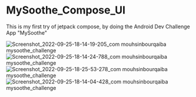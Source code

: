 # MySoothe_Compose_UI
This is my first try of jetpack compose, by doing the Android Dev Challenge App "MySoothe"

![Screenshot_2022-09-25-18-14-19-205_com mouhsinbourqaiba mysoothe_challenge](https://user-images.githubusercontent.com/4628999/192154457-96cbc0f7-cad0-42e7-9e97-e52903d78e62.jpg)
![Screenshot_2022-09-25-18-14-24-788_com mouhsinbourqaiba mysoothe_challenge](https://user-images.githubusercontent.com/4628999/192154460-103316ff-887d-4cda-9bb3-78c1170b287e.jpg)
![Screenshot_2022-09-25-18-25-53-278_com mouhsinbourqaiba mysoothe_challenge](https://user-images.githubusercontent.com/4628999/192154489-b4795df4-ffac-406b-b29d-765f45c79627.jpg)
![Screenshot_2022-09-25-18-14-04-428_com mouhsinbourqaiba mysoothe_challenge](https://user-images.githubusercontent.com/4628999/192154491-aed8afd4-e58c-4559-97d0-952ec7506855.jpg)

